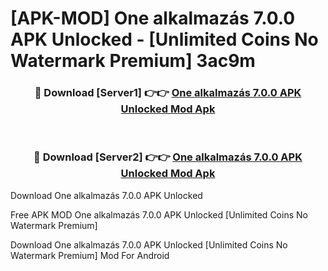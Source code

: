 # [APK-MOD] One alkalmazás 7.0.0 APK Unlocked - [Unlimited Coins No Watermark Premium] 3ac9m



<div align="center">
<h3>🔴 Download [Server1] 👉👉 <a href="https://momento.my/?title=One_alkalmazás_7.0.0_APK_Unlocked">One alkalmazás 7.0.0 APK Unlocked Mod Apk</a></h3><br>

<h3>🔴 Download [Server2] 👉👉 <a href="https://momento.my/?title=One_alkalmazás_7.0.0_APK_Unlocked">One alkalmazás 7.0.0 APK Unlocked Mod Apk</a></h3>
</div>



Download One alkalmazás 7.0.0 APK Unlocked 

Free APK MOD One alkalmazás 7.0.0 APK Unlocked [Unlimited Coins No Watermark Premium]

Download One alkalmazás 7.0.0 APK Unlocked [Unlimited Coins No Watermark Premium] Mod For Android
